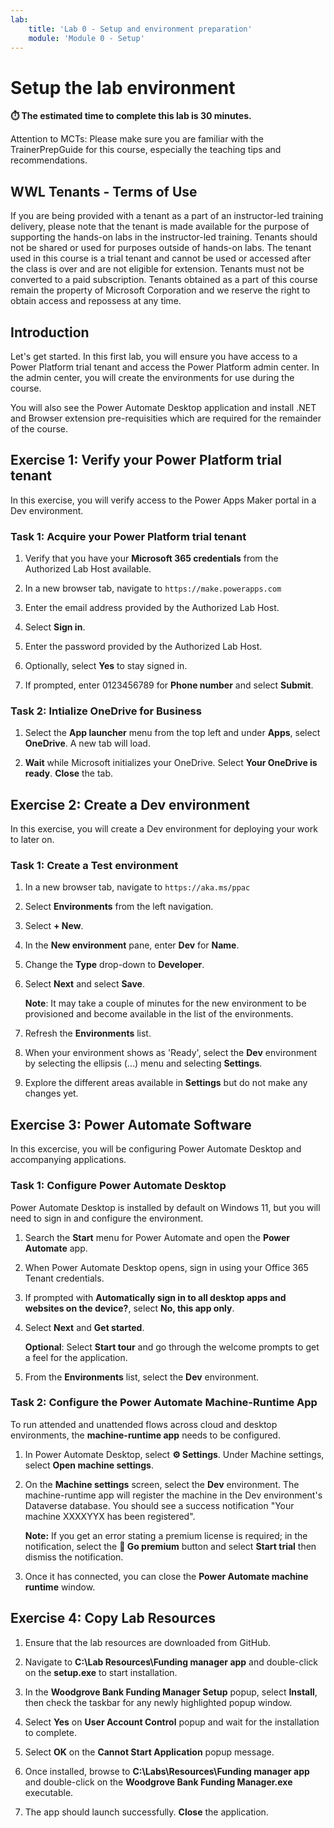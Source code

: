 ```yaml
---
lab:
    title: 'Lab 0 - Setup and environment preparation'
    module: 'Module 0 - Setup'
---
```


# Setup the lab environment

**⏱️ The estimated time to complete this lab is 30 minutes.**

Attention to MCTs: Please make sure you are familiar with the TrainerPrepGuide
for this course, especially the teaching tips and recommendations.

## WWL Tenants - Terms of Use

If you are being provided with a tenant as a part of an instructor-led training
delivery, please note that the tenant is made available for the purpose of
supporting the hands-on labs in the instructor-led training. Tenants should not
be shared or used for purposes outside of hands-on labs. The tenant used in this
course is a trial tenant and cannot be used or accessed after the class is over
and are not eligible for extension. Tenants must not be converted to a paid
subscription. Tenants obtained as a part of this course remain the property of
Microsoft Corporation and we reserve the right to obtain access and repossess at
any time.

## Introduction

Let's get started. In this first lab, you will ensure you have access to a Power
Platform trial tenant and access the Power Platform admin center. In the admin
center, you will create the environments for use during the course.

You will also see the Power Automate Desktop application and install .NET and
Browser extension pre-requisities which are required for the remainder of the
course.

## Exercise 1: Verify your Power Platform trial tenant

In this exercise, you will verify access to the Power Apps Maker portal in a Dev
environment.

### Task 1: Acquire your Power Platform trial tenant

1.  Verify that you have your **Microsoft 365 credentials** from the Authorized
    Lab Host available.

2.  In a new browser tab, navigate to `https://make.powerapps.com`

3.  Enter the email address provided by the Authorized Lab Host.

4.  Select **Sign in**.

5.  Enter the password provided by the Authorized Lab Host.

6.  Optionally, select **Yes** to stay signed in.

7.  If prompted, enter 0123456789 for **Phone number** and select **Submit**.


### Task 2: Intialize OneDrive for Business

1.  Select the **App launcher** menu from the top left and under **Apps**,
    select **OneDrive**. A new tab will load.

2.  **Wait** while Microsoft initializes your OneDrive. Select **Your OneDrive
    is ready**. **Close** the tab.

## Exercise 2: Create a Dev environment

In this exercise, you will create a Dev environment for deploying your work to
later on.

### Task 1: Create a Test environment

1.  In a new browser tab, navigate to `https://aka.ms/ppac`

2.  Select **Environments** from the left navigation.

3.  Select **+ New**.

4.  In the **New environment** pane, enter **Dev** for **Name**.

5.  Change the **Type** drop-down to **Developer**.

6.  Select **Next** and select **Save**.

     **Note**: It may take a couple of minutes for the new environment to be provisioned and become available in the list of the environments.

7.  Refresh the **Environments** list.

8.  When your environment shows as 'Ready', select the **Dev** environment by
    selecting the ellipsis (...) menu and selecting **Settings**.

9.  Explore the different areas available in **Settings** but do not make any
    changes yet.

## Exercise 3: Power Automate Software

In this excercise, you will be configuring Power Automate Desktop and
accompanying applications.

### Task 1: Configure Power Automate Desktop

Power Automate Desktop is installed by default on Windows 11, but you will need
to sign in and configure the environment.

1.  Search the **Start** menu for Power Automate and open the **Power Automate**
    app.

1.  When Power Automate Desktop opens, sign in using your Office 365 Tenant
    credentials. 

1.  If prompted with **Automatically sign in to all desktop apps and websites on the device?**, select **No, this app only**.
    
1.  Select **Next** and **Get started**.

    **Optional**: Select **Start tour** and go through the welcome prompts to get a feel for the application.

3.  From the **Environments** list, select the **Dev** environment.

### Task 2: Configure the Power Automate Machine-Runtime App

To run attended and unattended flows across cloud and desktop environments, the
**machine-runtime app** needs to be configured.

1.  In Power Automate Desktop, select **⚙️ Settings**. Under Machine settings,
    select **Open machine settings**.

2.  On the **Machine settings** screen, select the **Dev** environment. The
    machine-runtime app will register the machine in the Dev environment's
    Dataverse database. You should see a success notification "Your machine
    XXXXYYX has been registered".

    **Note:** If you get an error stating a premium license is required; in the notification, select the **💎 Go premium** button and select **Start trial** then dismiss the notification.

3.  Once it has connected, you can close the **Power Automate machine runtime**
    window.

## Exercise 4: Copy Lab Resources

1.  Ensure that the lab resources are downloaded from GitHub.

2.  Navigate to **C:\Lab Resources\Funding manager app** and double-click on the **setup.exe** to start installation.

3.  In the **Woodgrove Bank Funding Manager Setup** popup, select **Install**, then check the taskbar for any newly highlighted popup window.

4.  Select **Yes** on **User Account Control** popup and wait for the installation to complete.

5. Select **OK** on the **Cannot Start Application** popup message.

6.  Once installed, browse to **C:\Labs\Resources\Funding manager app** and double-click on the **Woodgrove Bank Funding Manager.exe** executable.

7.  The app should launch successfully. **Close** the application.
